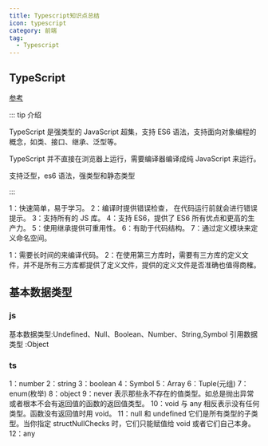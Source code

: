 ```yaml
---
title: Typescript知识点总结
icon: typescript
category: 前端
tag:
  - Typescript
---
```


## TypeScript

[参考](https://zhuanlan.zhihu.com/p/362916796)

::: tip 介绍

TypeScript 是强类型的 JavaScript 超集，支持 ES6 语法，支持面向对象编程的概念，如类、接口、继承、泛型等。

TypeScript 并不直接在浏览器上运行，需要编译器编译成纯 JavaScript 来运行。

支持泛型，es6 语法，强类型和静态类型

:::

1：快速简单，易于学习。
2：编译时提供错误检查， 在代码运行前就会进行错误提示。
3：支持所有的 JS 库。
4：支持 ES6，提供了 ES6 所有优点和更高的生产力。
5：使用继承提供可重用性。
6：有助于代码结构。
7：通过定义模块来定义命名空间。

1：需要长时间的来编译代码。
2：在使用第三方库时，需要有三方库的定义文件，并不是所有三方库都提供了定义文件，提供的定义文件是否准确也值得商榷。

## 基本数据类型

### js

基本数据类型:Undefined、Null、Boolean、Number、String,Symbol 引用数据类型 :Object

### ts

1：number
2：string
3：boolean
4：Symbol
5：Array
6：Tuple(元组)
7：enum(枚举)
8：object
9：never
表示那些永不存在的值类型。如总是抛出异常或者根本不会有返回值的函数的返回值类型。
10：void
与 any 相反表示没有任何类型。函数没有返回值时用 void。
11：null 和 undefined
它们是所有类型的子类型。当你指定 structNullChecks 时，它们只能赋值给 void 或者它们自己本身。
12：any
